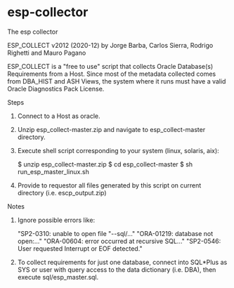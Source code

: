# esp-collector
The esp collector

ESP_COLLECT v2012 (2020-12) by Jorge Barba, Carlos Sierra, Rodrigo Righetti and Mauro Pagano

ESP_COLLECT is a "free to use" script that collects Oracle Database(s) Requirements
from a Host. Since most of the metadata collected comes from DBA_HIST and ASH Views,
the system where it runs must have a valid Oracle Diagnostics Pack License.

Steps

1. Connect to a Host as oracle. 

2. Unzip esp_collect-master.zip and navigate to esp_collect-master directory.

3. Execute shell script corresponding to your system (linux, solaris, aix):

   $ unzip esp_collect-master.zip
   $ cd esp_collect-master
   $ sh run_esp_master_linux.sh

4. Provide to requestor all files generated by this script on current directory 
   (i.e. escp_output.zip)

Notes

1. Ignore possible errors like: 

   "SP2-0310: unable to open file "--sql/..."
   "ORA-01219: database not open:..."
   "ORA-00604: error occurred at recursive SQL..."
   "SP2-0546: User requested Interrupt or EOF detected."

2. To collect requirements for just one database, connect into SQL*Plus as SYS or user 
   with query access to the data dictionary (i.e. DBA), then execute sql/esp_master.sql.
